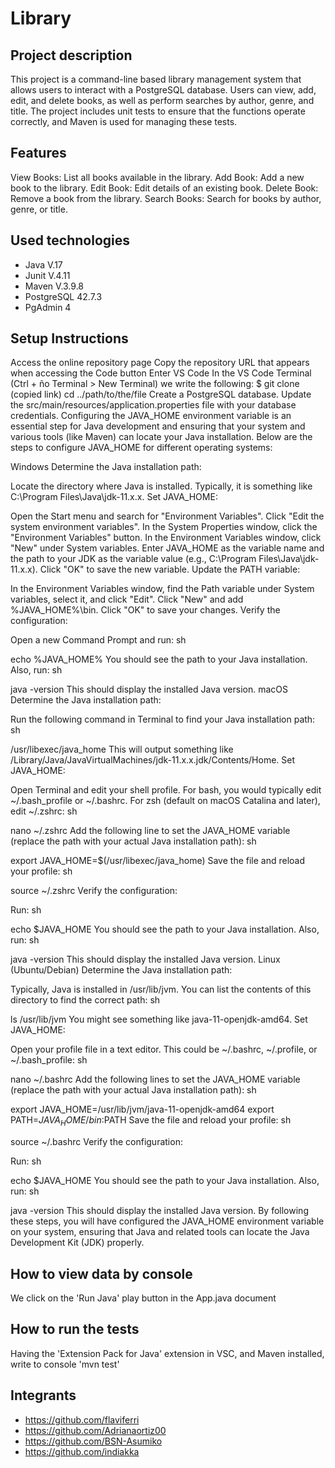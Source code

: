 # Library

## Project description

This project is a command-line based library management system that allows users to interact with a PostgreSQL database. Users can view, add, edit, and delete books, as well as perform searches by author, genre, and title. The project includes unit tests to ensure that the functions operate correctly, and Maven is used for managing these tests.

## Features

View Books: List all books available in the library.
Add Book: Add a new book to the library.
Edit Book: Edit details of an existing book.
Delete Book: Remove a book from the library.
Search Books: Search for books by author, genre, or title.

## Used technologies

- Java V.17
- Junit V.4.11
- Maven V.3.9.8
- PostgreSQL 42.7.3
- PgAdmin 4

## Setup Instructions

Access the online repository page
Copy the repository URL that appears when accessing the Code button
Enter VS Code
In the VS Code Terminal (Ctrl + ño Terminal > New Terminal) we write the following:
$ git clone (copied link)
cd ../path/to/the/file
Create a PostgreSQL database.
Update the src/main/resources/application.properties file with your database credentials.
Configuring the JAVA_HOME environment variable is an essential step for Java development and ensuring that your system and various tools (like Maven) can locate your Java installation. Below are the steps to configure JAVA_HOME for different operating systems:

Windows
Determine the Java installation path:

Locate the directory where Java is installed. Typically, it is something like C:\Program Files\Java\jdk-11.x.x.
Set JAVA_HOME:

Open the Start menu and search for "Environment Variables".
Click "Edit the system environment variables".
In the System Properties window, click the "Environment Variables" button.
In the Environment Variables window, click "New" under System variables.
Enter JAVA_HOME as the variable name and the path to your JDK as the variable value (e.g., C:\Program Files\Java\jdk-11.x.x).
Click "OK" to save the new variable.
Update the PATH variable:

In the Environment Variables window, find the Path variable under System variables, select it, and click "Edit".
Click "New" and add %JAVA_HOME%\bin.
Click "OK" to save your changes.
Verify the configuration:

Open a new Command Prompt and run:
sh

echo %JAVA_HOME%
You should see the path to your Java installation.
Also, run:
sh

java -version
This should display the installed Java version.
macOS
Determine the Java installation path:

Run the following command in Terminal to find your Java installation path:
sh

/usr/libexec/java_home
This will output something like /Library/Java/JavaVirtualMachines/jdk-11.x.x.jdk/Contents/Home.
Set JAVA_HOME:

Open Terminal and edit your shell profile. For bash, you would typically edit ~/.bash_profile or ~/.bashrc. For zsh (default on macOS Catalina and later), edit ~/.zshrc:
sh

nano ~/.zshrc
Add the following line to set the JAVA_HOME variable (replace the path with your actual Java installation path):
sh

export JAVA_HOME=$(/usr/libexec/java_home)
Save the file and reload your profile:
sh

source ~/.zshrc
Verify the configuration:

Run:
sh

echo $JAVA_HOME
You should see the path to your Java installation.
Also, run:
sh

java -version
This should display the installed Java version.
Linux (Ubuntu/Debian)
Determine the Java installation path:

Typically, Java is installed in /usr/lib/jvm. You can list the contents of this directory to find the correct path:
sh

ls /usr/lib/jvm
You might see something like java-11-openjdk-amd64.
Set JAVA_HOME:

Open your profile file in a text editor. This could be ~/.bashrc, ~/.profile, or ~/.bash_profile:
sh

nano ~/.bashrc
Add the following lines to set the JAVA_HOME variable (replace the path with your actual Java installation path):
sh

export JAVA_HOME=/usr/lib/jvm/java-11-openjdk-amd64
export PATH=$JAVA_HOME/bin:$PATH
Save the file and reload your profile:
sh

source ~/.bashrc
Verify the configuration:

Run:
sh

echo $JAVA_HOME
You should see the path to your Java installation.
Also, run:
sh

java -version
This should display the installed Java version.
By following these steps, you will have configured the JAVA_HOME environment variable on your system, ensuring that Java and related tools can locate the Java Development Kit (JDK) properly.

## How to view data by console

We click on the 'Run Java' play button in the App.java document

## How to run the tests

Having the 'Extension Pack for Java' extension in VSC, and Maven installed, write to console 'mvn test'

## Integrants

- https://github.com/flaviferri
- https://github.com/Adrianaortiz00
- https://github.com/BSN-Asumiko
- https://github.com/indiakka

